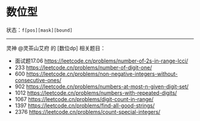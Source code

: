 # 数位型

状态：`f[pos][mask][bound]`



---

灵神 @灵茶山艾府 的 [数位dp] 相关题目：

- 面试题17.06 https://leetcode.cn/problems/number-of-2s-in-range-lcci/
- 233 https://leetcode.cn/problems/number-of-digit-one/
- 600 https://leetcode.cn/problems/non-negative-integers-without-consecutive-ones/
- 902 https://leetcode.cn/problems/numbers-at-most-n-given-digit-set/
- 1012 https://leetcode.cn/problems/numbers-with-repeated-digits/
- 1067 https://leetcode.cn/problems/digit-count-in-range/
- 1397 https://leetcode.cn/problems/find-all-good-strings/
- 2376 https://leetcode.cn/problems/count-special-integers/
